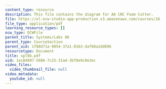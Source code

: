 ```yaml
---
content_type: resource
description: This file contains the diagram for AA CNC Foam Cutter.
file: https://ol-ocw-studio-app-production.s3.amazonaws.com/courses/16-01-unified-engineering-i-ii-iii-iv-fall-2005-spring-2006/1ec8d49756867c2531ad3bf8e9c0e3ec_spl9b.pdf
file_type: application/pdf
learning_resource_types: []
ocw_type: OCWFile
parent_title: Systems/Labs 06
parent_type: CourseSection
parent_uid: 1f88d71a-9054-37a1-8163-daf60a1dd696
resourcetype: Document
title: spl9b.pdf
uid: 1ec8d497-5686-7c25-31ad-3bf8e9c0e3ec
video_files:
  video_thumbnail_file: null
video_metadata:
  youtube_id: null
---
```

